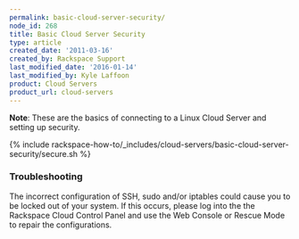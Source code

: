 ```yaml
---
permalink: basic-cloud-server-security/
node_id: 268
title: Basic Cloud Server Security
type: article
created_date: '2011-03-16'
created_by: Rackspace Support
last_modified_date: '2016-01-14'
last_modified_by: Kyle Laffoon
product: Cloud Servers
product_url: cloud-servers
---
```


**Note**: These are the basics of connecting to a Linux Cloud Server and
setting up security.

  {% include rackspace-how-to/_includes/cloud-servers/basic-cloud-server-security/secure.sh %}

### Troubleshooting

The incorrect configuration of SSH, sudo and/or iptables could cause you
to be locked out of your system. If this occurs, please log into the
the Rackspace Cloud Control Panel and use the Web Console or Rescue Mode
to repair the configurations.
